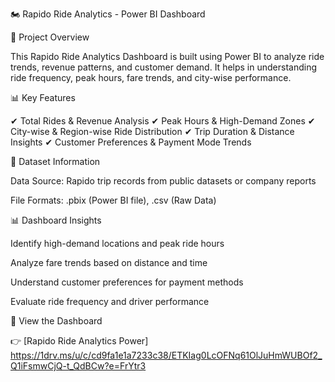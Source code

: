 🏍 Rapido Ride Analytics - Power BI Dashboard

📌 Project Overview

This Rapido Ride Analytics Dashboard is built using Power BI to analyze ride trends, revenue patterns, and customer demand. It helps in understanding ride frequency, peak hours, fare trends, and city-wise performance.

📊 Key Features

✔ Total Rides & Revenue Analysis
✔ Peak Hours & High-Demand Zones
✔ City-wise & Region-wise Ride Distribution
✔ Trip Duration & Distance Insights
✔ Customer Preferences & Payment Mode Trends

📂 Dataset Information

Data Source: Rapido trip records from public datasets or company reports

File Formats: .pbix (Power BI file), .csv (Raw Data)


📊 Dashboard Insights

Identify high-demand locations and peak ride hours

Analyze fare trends based on distance and time

Understand customer preferences for payment methods

Evaluate ride frequency and driver performance


🔗 View the Dashboard

  👉 [Rapido Ride Analytics Power]
  https://1drv.ms/u/c/cd9fa1e1a7233c38/ETKIag0LcOFNq61OlJuHmWUBOf2_Q1iFsmwCjQ-t_QdBCw?e=FrYtr3
